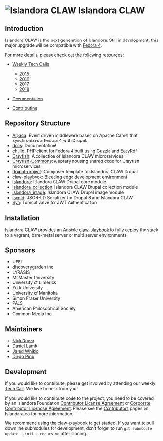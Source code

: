 # ![Islandora CLAW](https://camo.githubusercontent.com/738dd7cbd90a3ef06b9bb55a4cf5ed385a048fd4/687474703a2f2f69736c616e646f72612e63612f73697465732f64656661756c742f66696c65732f696d616765732f6c6f6273746572434c41572e706e67) Islandora CLAW

## Introduction

Islandora CLAW is the next generation of Islandora. Still in development, this major upgrade will be compatible with [Fedora 4](https://wiki.duraspace.org/display/FF/Fedora+Repository+Home).

For more details, please check out the following resources:

* [Weekly Tech Calls](https://github.com/Islandora-CLAW/CLAW/wiki#islandora-claw-tech-calls)
  * [2015](https://github.com/Islandora-CLAW/CLAW/wiki/2015)
  * [2016](https://github.com/Islandora-CLAW/CLAW/wiki/2016)
  * [2017](https://github.com/Islandora-CLAW/CLAW/wiki/2017)
  * [2018](https://github.com/Islandora-CLAW/CLAW/wiki/2018)

* [Documentation](https://islandora-claw.github.io/CLAW/)
* [Contributing](https://github.com/Islandora-CLAW/CLAW/blob/master/CONTRIBUTING.md)

## Repository Structure

* [Alpaca](https://github.com/islandora-claw/Alpaca): Event driven middleware based on Apache Camel that synchronizes a Fedora 4 with Drupal.
* [docs](https://github.com/Islandora-CLAW/CLAW/tree/master/docs): Documentation!
* [chullo](https://github.com/islandora-claw/chullo/): PHP client for Fedora 4 built using Guzzle and EasyRdf
* [Crayfish](https://github.com/islandora-claw/Crayfish): A collection of Islandora CLAW microservices
* [Crayfish-Commons](https://github.com/Islandora-CLAW/Crayfish-Commons): A library housing shared code for Crayfish microservices
* [drupal-project](https://github.com/Islandora-CLAW/drupal-project): Composer template for Islandora CLAW Drupal
* [claw-playbook](https://github.com/Islandora-Devops/claw-playbook): Bleeding edge development environment
* [islandora](https://github.com/Islandora-CLAW/islandora): Islandora CLAW Drupal core module
* [islandora_collection](https://github.com/Islandora-CLAW/islandora_collection): Islandora CLAW Drupal collection module
* [islandora_image](https://github.com/Islandora-CLAW/islandora_image): Islandora CLAW Drupal image module
* [jsonld](https://github.com/islandora-claw/jsonld): JSON-LD Serializer for Drupal 8 and Islandora CLAW
* [Syn](https://github.com/islandora-claw/Syn): Tomcat valve for JWT Authentication


## Installation
Islandora CLAW provides an Ansible [claw-playbook](https://github.com/Islandora-Devops/claw-playbook) to fully deploy the stack to a vagrant, bare-metal server or multi server environments.

## Sponsors

* UPEI
* discoverygarden inc.
* LYRASIS
* McMaster University
* University of Limerick
* York University
* University of Manitoba
* Simon Fraser University
* PALS
* American Philosophical Society
* Common Media Inc.

## Maintainers

* [Nick Ruest](https://github.com/ruebot)
* [Daniel Lamb](https://github.com/dannylamb/)
* [Jared Whiklo](https://github.com/whikloj)
* [Diego Pino](https://github.com/DiegoPino)

## Development

If you would like to contribute, please get involved by attending our weekly [Tech Call](https://github.com/Islandora-CLAW/CLAW/wiki). We love to hear from you!

If you would like to contribute code to the project, you need to be covered by an Islandora Foundation [Contributor License Agreement](http://islandora.ca/sites/default/files/islandora_cla.pdf) or [Corporate Contributor Licencse Agreement](http://islandora.ca/sites/default/files/islandora_ccla.pdf). Please see the [Contributors](http://islandora.ca/resources/contributors) pages on Islandora.ca for more information.

We recommend using the [claw-playbook](https://github.com/Islandora-Devops/claw-playbook) to get started.  If you want to pull down the submodules for development, don't forget to run `git submodule update --init --recursive` after cloning.
